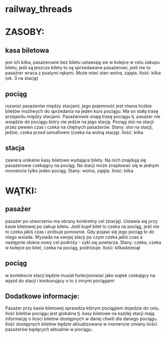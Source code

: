 # railway_threads
# ZASOBY:
## kasa biletowa
jest ich kilka, pasażerowie bez biletu ustawiają sie w kolejce w celu zakupu biletu, jeśli są jeszcze bilety to są sprzedawane pasażerowi, jeśli nie
			to pasażrer wraca z pustymi rękami. Może mieć stan wolna, zajęta. Ilość: kilka (ok. 3 na stację)
## pociąg
 rozwozi pasażerów między stacjami, jego pojemność jest równa liczbie biletów możliwych do sprzedania na jeden kurs pociągu. Ma on stałą trasę przejazdu między
		stacjami. Pasażerowie znają trasę pociągu tj. pasażer nie wsiądzie do pociągu który nie jedzie na jego stację. Pociąg stoi na stacji przez pewien czas
		i czeka na chętnych pasażerów. Stany: stoi na stacji, jedzie, czeka przed
		semaforem (czeka na wolną stację). Ilość: kilka
## stacja
zawiera unikalne kasy biletowe wydające bilety. Na nich znajdują się pasażerowie czekający na pociąg. Na stacji może znajdować się w jednym momencie tylko jeden
		pociąg. Stany: wolna, zajęta. Ilość: kilka

# WĄTKI:
## pasażer
 pasażer po utworzeniu ma obrany konkretny cel (stację). Ustawia się przy kasie biletowej po zakup biletu. Jeśli kupił bilet to czeka na pociąg, jeśli nie to 
		czeka jakiś czas i próbuje ponownie. Gdy pojawi się jego pociąg to do niego wsiada. Wysiada na swojej stacji po czym czeka jakiś czas a następnie
		obiera nowy cel podróży - cykl się powtarza. Stany: czeka, czeka w kolejce po bilet, czeka na pociąg, podróżuje. Ilość: kilkadziesiąt
## pociąg
 w kontekscie stacji będzie musiał funkcjonować jako wątek czekający na wjazd do stacji i konkurujący o to z innymi pociągami

## Dodatkowe informacje:
Pasażer przy kasie biletowej sprawdza którym pociągiem dojedzie do celu. Ilość biletów pociągu jest globalna tj. kasy biletowe na każdej stacji mają informację o ilości biletów
dostępnych w danej chwili dla danego pociągu. Ilość dostępnych biletów będzie aktualizowana w momencie zmiany ilości pasażerów będących aktualnie w pociągu.